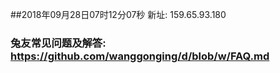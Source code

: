##2018年09月28日07时12分07秒 新址: 159.65.93.180
### 兔友常见问题及解答: https://github.com/wanggonging/d/blob/w/FAQ.md
